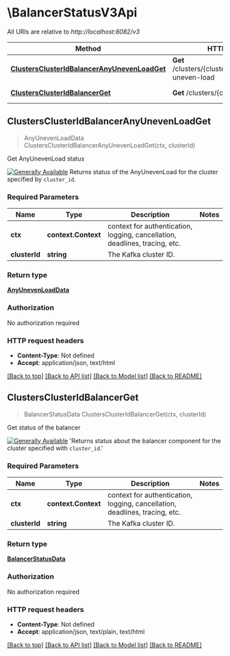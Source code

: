# \BalancerStatusV3Api

All URIs are relative to *http://localhost:8082/v3*

Method | HTTP request | Description
------------- | ------------- | -------------
[**ClustersClusterIdBalancerAnyUnevenLoadGet**](BalancerStatusV3Api.md#ClustersClusterIdBalancerAnyUnevenLoadGet) | **Get** /clusters/{cluster_id}/balancer/any-uneven-load | Get AnyUnevenLoad status
[**ClustersClusterIdBalancerGet**](BalancerStatusV3Api.md#ClustersClusterIdBalancerGet) | **Get** /clusters/{cluster_id}/balancer | Get status of the balancer



## ClustersClusterIdBalancerAnyUnevenLoadGet

> AnyUnevenLoadData ClustersClusterIdBalancerAnyUnevenLoadGet(ctx, clusterId)

Get AnyUnevenLoad status

[![Generally Available](https://img.shields.io/badge/Lifecycle%20Stage-Generally%20Available-%2345c6e8)](#section/Versioning/API-Lifecycle-Policy)  Returns status of the AnyUnevenLoad for the cluster specified by ``cluster_id``.

### Required Parameters


Name | Type | Description  | Notes
------------- | ------------- | ------------- | -------------
**ctx** | **context.Context** | context for authentication, logging, cancellation, deadlines, tracing, etc.
**clusterId** | **string**| The Kafka cluster ID. | 

### Return type

[**AnyUnevenLoadData**](AnyUnevenLoadData.md)

### Authorization

No authorization required

### HTTP request headers

- **Content-Type**: Not defined
- **Accept**: application/json, text/html

[[Back to top]](#) [[Back to API list]](../README.md#documentation-for-api-endpoints)
[[Back to Model list]](../README.md#documentation-for-models)
[[Back to README]](../README.md)


## ClustersClusterIdBalancerGet

> BalancerStatusData ClustersClusterIdBalancerGet(ctx, clusterId)

Get status of the balancer

[![Generally Available](https://img.shields.io/badge/Lifecycle%20Stage-Generally%20Available-%2345c6e8)](#section/Versioning/API-Lifecycle-Policy)  'Returns status about the balancer component for the cluster specified with ``cluster_id``.'

### Required Parameters


Name | Type | Description  | Notes
------------- | ------------- | ------------- | -------------
**ctx** | **context.Context** | context for authentication, logging, cancellation, deadlines, tracing, etc.
**clusterId** | **string**| The Kafka cluster ID. | 

### Return type

[**BalancerStatusData**](BalancerStatusData.md)

### Authorization

No authorization required

### HTTP request headers

- **Content-Type**: Not defined
- **Accept**: application/json, text/plain, text/html

[[Back to top]](#) [[Back to API list]](../README.md#documentation-for-api-endpoints)
[[Back to Model list]](../README.md#documentation-for-models)
[[Back to README]](../README.md)

